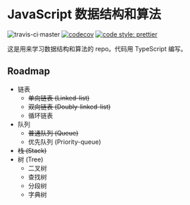 # JavaScript 数据结构和算法

![travis-ci·master](https://travis-ci.com/hifizz/js-algorithm.svg?branch=master)
[![codecov](https://codecov.io/gh/hifizz/js-algorithm/branch/master/graph/badge.svg)](https://codecov.io/gh/hifizz/js-algorithm)
[![code style: prettier](https://img.shields.io/badge/code_style-prettier-ff69b4.svg?style=flat-square)](https://github.com/prettier/prettier)

这是用来学习数据结构和算法的 repo。代码用 TypeScript 编写。

## Roadmap

- 链表
  - <span style="text-decoration:line-through">单向链表 (Linked-list)</span>
  - <span style="text-decoration:line-through">双向链表 (Doubly-linked-list)</span>
  - 循环链表
- 队列
  - <span style="text-decoration:line-through">普通队列 (Queue)</span>
  - 优先队列 (Priority-queue)
- <span style="text-decoration:line-through">栈 (Stack)</span>
- 树 (Tree)
  - 二叉树
  - 查找树
  - 分段树
  - 字典树
